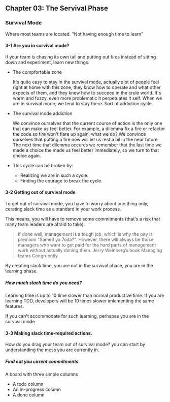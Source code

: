 ## Chapter 03: The Servival Phase

### Survival Mode
  Where most teams are located. "Not having enough time to learn"

#### 3-1 Are you in survival mode?
If your team is chasing its own tail and putting out fires instead of sitting down and experiment, learn new things.

* The compfortable zone
 
  It's quite easy to stay in the survival mode, actually alot of people feel right at home with this zone, they know how to operate and what other expects of them, and they knew how to succeed in the crule world.
  It's warm and fuzzy, even more problematic it perpetuates it self. When we are in survival mode, we tend to stay there. Sort of addiction cycle.

* The survival mode addiction

  We convince ourselves that the current course of action is the only one that can make us feel better.
  For example, a dilemma fix a fire or refactor the code so fire won't flare up again, what we do?
  We convince ourselves that putting a fire now will let us rest a bil in the near future. The next time that dilemma occures we remember that the last time we made a choice the made us feel better immediately, so we turn to that choice again.
  
* This cycle can be broken by:
  * Realizing we are in such a cycle.
  * Finding the courage to break the cycle.

#### 3-2 Getting out of survival mode
To get out of survival mode, you have to worry about one thing only, cerating slack time as a standard in your work process.

This means, you will have to remove some commitments (that's a risk that many team leaders are afraid to take).

> If done well, management is a tough job, which is why the pay is premium "Same3 ya 7oda?". However, there will always be those managers who want to get paid for the hard parts of management work without actually doning them.
Jerry Weinberg’s book Managing teams Congruently

By creating slack time, you are not in the survival phase, you are in the learning phase.

##### How much slach time do you need?
Learning time is up to 10 time slower than normal productive time.
If you are learning TDD, developers will be 10 times slower imlementing the same features.

If you can't accommodate for such learning, perhapse you are in the survival mode.

#### 3-3 Making slack time-required actions.
How do you drag your team out of survival mode? you can start by understanding the mess you are currently in.

##### Find out you cirrent commitments
A board with three simple columns
* A todo column
* An in-progress column
* A done column





